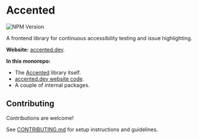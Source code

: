 # Accented

![NPM Version](https://img.shields.io/npm/v/accented)

A frontend library for continuous accessibility testing and issue highlighting.

**Website:** [accented.dev](https://accented.dev).

**In this monorepo:**

- The [Accented](/packages/accented) library itself.
- [accented.dev website code](/packages/website).
- A couple of internal packages.

## Contributing

Contributions are welcome!

See [CONTRIBUTING.md](/CONTRIBUTING.md) for setup instructions and guidelines.
